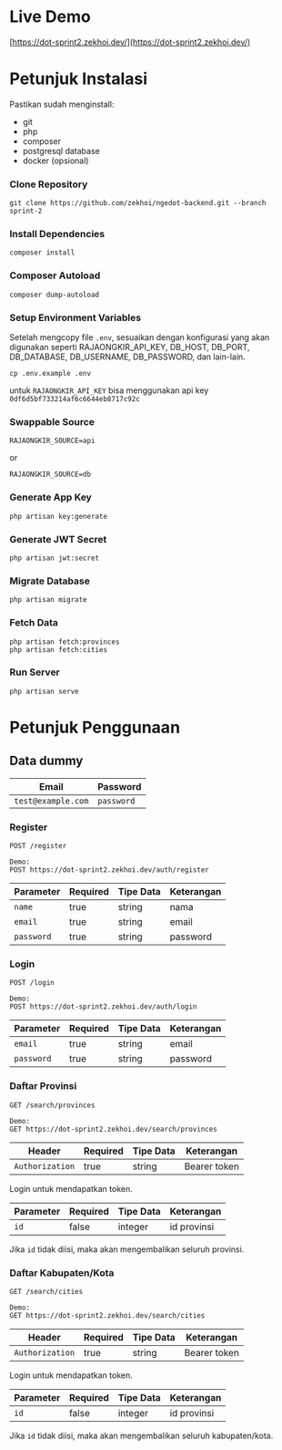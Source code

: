 # Live Demo
[https://dot-sprint2.zekhoi.dev/](https://dot-sprint2.zekhoi.dev/)

# Petunjuk Instalasi

Pastikan sudah menginstall:
- git
- php
- composer
- postgresql database
- docker (opsional)

### Clone Repository

```
git clone https://github.com/zekhoi/ngedot-backend.git --branch sprint-2
```

### Install Dependencies
```
composer install
```

### Composer Autoload
```
composer dump-autoload
```

### Setup Environment Variables
Setelah mengcopy file `.env`, sesuaikan dengan konfigurasi yang akan digunakan seperti RAJAONGKIR_API_KEY, DB_HOST, DB_PORT, DB_DATABASE, DB_USERNAME, DB_PASSWORD, dan lain-lain.
```
cp .env.example .env
```

untuk `RAJAONGKIR_API_KEY` bisa menggunakan api key `0df6d5bf733214af6c6644eb8717c92c`

### Swappable Source
```
RAJAONGKIR_SOURCE=api
```
or
```
RAJAONGKIR_SOURCE=db
```

### Generate App Key
```
php artisan key:generate
```

### Generate JWT Secret
```
php artisan jwt:secret
```

### Migrate Database
```
php artisan migrate
```

### Fetch Data
```
php artisan fetch:provinces
php artisan fetch:cities
```

### Run Server
```
php artisan serve
```

# Petunjuk Penggunaan
## Data dummy
| Email | Password |
| --- | --- |
| `test@example.com` | `password` |

### Register
```
POST /register

Demo:
POST https://dot-sprint2.zekhoi.dev/auth/register
```

| Parameter | Required | Tipe Data | Keterangan |
| --- | --- | --- | --- |
| `name` | true | string | nama |
| `email` | true | string | email |
| `password` | true | string | password |

### Login
```
POST /login

Demo:
POST https://dot-sprint2.zekhoi.dev/auth/login
```
| Parameter | Required | Tipe Data | Keterangan |
| --- | --- | --- | --- |
| `email` | true | string | email |
| `password` | true | string | password |

### Daftar Provinsi
```
GET /search/provinces

Demo:
GET https://dot-sprint2.zekhoi.dev/search/provinces
```
| Header | Required | Tipe Data | Keterangan |
| --- | --- | --- | --- |
| `Authorization` | true | string | Bearer token |

Login untuk mendapatkan token.

| Parameter | Required | Tipe Data | Keterangan |
| --- | --- | --- | --- |
| `id` | false | integer | id provinsi |


Jika `id` tidak diisi, maka akan mengembalikan seluruh provinsi.

### Daftar Kabupaten/Kota
```
GET /search/cities

Demo:
GET https://dot-sprint2.zekhoi.dev/search/cities
```

| Header | Required | Tipe Data | Keterangan |
| --- | --- | --- | --- |
| `Authorization` | true | string | Bearer token |

Login untuk mendapatkan token.

| Parameter| Required | Tipe Data | Keterangan |
| --- | --- | --- | --- |
| `id` | false | integer | id provinsi |

Jika `id` tidak diisi, maka akan mengembalikan seluruh kabupaten/kota.